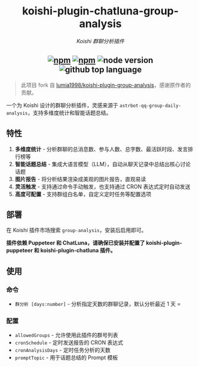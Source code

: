 <div align="center">

# koishi-plugin-chatluna-group-analysis

_Koishi 群聊分析插件_

## [![npm](https://img.shields.io/npm/v/koishi-plugin-chatluna-group-analysis)](https://www.npmjs.com/package/koishi-plugin-chatluna-group-analysis) [![npm](https://img.shields.io/npm/dm/koishi-plugin-chatluna-group-analysis)](https://www.npmjs.com/package/koishi-plugin-chatluna-group-analysis) ![node version](https://img.shields.io/badge/node-%3E=18-green) ![github top language](https://img.shields.io/github/languages/top/ChatLunaLab/chatluna-group-analysis?logo=github)

</div>

> 此项目 fork 自 [lumia1998/koishi-plugin-group-analysis](https://github.com/lumia1998/koishi-plugin-group-analysis)，感谢原作者的贡献。

一个为 Koishi 设计的群聊分析插件，灵感来源于 `astrbot-qq-group-daily-analysis`，支持多维度统计和智能话题总结。

## 特性

1. **多维度统计** - 分析群聊的总消息数、参与人数、总字数、最活跃时段、发言排行榜等
2. **智能话题总结** - 集成大语言模型（LLM），自动从聊天记录中总结出核心讨论话题
3. **图片报告** - 将分析结果渲染成美观的图片报告，直观易读
4. **灵活触发** - 支持通过命令手动触发，也支持通过 CRON 表达式定时自动发送
5. **高度可配置** - 支持群组白名单，自定义定时任务等配置选项

## 部署

在 Koishi 插件市场搜索 `group-analysis`，安装后启用即可。

**插件依赖 Puppeteer 和 ChatLuna，请确保已安装并配置了 koishi-plugin-puppeteer 和 koishi-plugin-chatluna 插件。**

## 使用

### 命令

- `群分析 [days:number]` - 分析指定天数的群聊记录，默认分析最近 1 天
=

### 配置

- `allowedGroups` - 允许使用此插件的群号列表
- `cronSchedule` - 定时发送报告的 CRON 表达式
- `cronAnalysisDays` - 定时任务分析的天数
- `promptTopic` - 用于话题总结的 Prompt 模板

